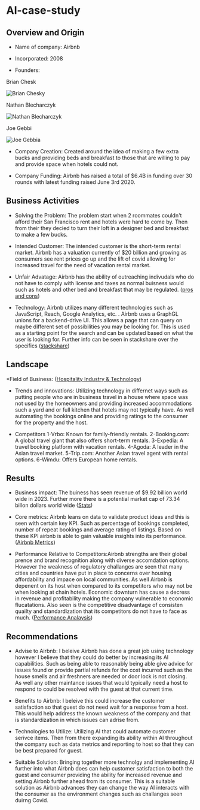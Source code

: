# AI-case-study

## Overview and Origin

* Name of company: Airbnb

* Incorporated: 2008

* Founders:
  
Brian Chesk

![Brian Chesky](https://press.airbnb.com/wp-content/uploads/sites/4/2016/10/brian.jpg?fit=1000%2C1500)

Nathan Blecharczyk

![Nathan Blecharczyk](https://metaunfolded.com/wp-content/uploads/2021/12/Nathan-Blecharczyk.jpg)

Joe Gebbi

![Joe Gebbia](https://www.theglobeandmail.com/resizer/e2NhD2bpbcHY7o4JwLYaPdewcGo=/1200x900/filters:quality(80)/cloudfront-us-east-1.images.arcpublishing.com/tgam/L3BPBE64NFBAZDZNCRBXCTWMNA.JPG)

* Company Creation: Created around the idea of making a few extra bucks and providing beds and breakfast to those that are willing to pay and provide space when hotels could not. 

* Company Funding: Airbnb has raised a total of $6.4B in funding over 30 rounds with latest funding raised June 3rd 2020. 

## Business Activities

* Solving the Problem: The problem start when 2 roommates couldn't afford their San Francisco rent and hotels were hard to come by. Then from their they decied to turn their loft in a designer bed and breakfast to make a few bucks. 

* Intended Customer: The intended customer is the short-term rental market. Airbnb has a valuation currently of $20 billion and growing as consumers see rent prices go up and the lift of covid allowing for increased travel for the need of vacation rental market.

* Unfair Advatage: Airbnb has the ability of outreaching indivudals who do not have to comply with license and taxes as normal buisness would such as hotels and other bed and breakfast that may be regulated. ([pros and cons](https://netivist.org/debate/airbnb-pros-and-cons))

* Technology: Airbnb utilizes many different technologies such as JavaScript, Reach, Google Analytics, etc. . Airbnb uses a GraphGL unions for a backend-drive UI. This allows a page that can query on maybe different set of possibilities you may be looking for. This is used as a starting point for the search and can be updated based on what the user is looking for. Further info can be seen in stackshare over the specifics ([stackshare](https://stackshare.io/airbnb/airbnb))
## Landscape

*Field of Business: ([Hospitality Industry & Technology](https://www.sureplaces.com/guides/how-airbnb-disrupted-the-hotel-industry/))

* Trends and innovations: Utilizing technology in differnet ways such as putting people who are in business travel in a house where space was not used by the homeowners and providing increased accommodations such a yard and or full kitchen that hotels may not typically have. As well automating the bookings online and providing ratings to the consumer for the property and the host. 

* Competitors
  1-Vrbo: Known for family-friendly rentals.
  2-Booking.com: A global travel giant that also offers short-term rentals.
  3-Expedia: A travel booking platform with vacation rentals.
  4-Agoda: A leader in the Asian travel market.
  5-Trip.com: Another Asian travel agent with rental options.
  6-Wimdu: Offers European home rentals.

## Results

* Business impact: The buiness has seen revenue of $9.92 billion world wide in 2023. Further more there is a potential market cap of 73.34 billon dollars world wide ([Stats](https://www.statista.com/statistics/339845/company-value-and-equity-funding-of-airbnb/))

* Core metrics: Airbnb leans on data to validate product ideas and this is seen with certain key KPI. Such as percentage of bookings completed, number of repeat bookings and average rating of listings. Based on these KPI airbnb is able to gain valuable insights into its performance. ([Airbnb Metrics](https://finmodelslab.com/blogs/kpi-metrics/airbnb-marketplace-kpi-metrics))

* Performance Relative to Competitors:Airbnb strengths are their global prence and brand recognition along with diverse accomdation options. However the weakness of regulatory challanges are seen that many cities and countries have put in place to concerns over housing affordability and impace on local communities. As well Airbnb is depenent on its host when compared to its competitors who may not be when looking at chain hotels. Economic downturn has cause a decress in revenue and profitability making the company vulnerable to economic flucatations. Also seen is the competitive disadvantage of consisten quailty and standardization that its competitors do not have to face as much. ([Performance Analaysis](https://pitchgrade.com/companies/airbnb))

## Recommendations

* Advise to Airbnb: I beleive Airbnb has done a great job using technology however I believe that they could do better by increasing its AI capabilities. Such as being able to reasonably being able give advice for issues found or provide partial  refunds for the cost incurred such as the house smells and air freshners are needed or door lock is not closing. As well any other maintance issues that would typically need a host to respond to could be resolved with the guest at that current time. 

* Benefits to Airbnb:  I beleive this could increase the customer satisfaction so that guest do not need wait for a response from a host. This would help address the known weakness of the company and that is standardization in which issues can adrise from.  

* Technologies to Utilize: Utilizing AI that could automate customer serivce items. Then from there expanding its ability within AI throughout the company such as data metrics and reporting to host so that they can be best prepared for guest. 

* Suitable Solution: Bringing together more technolgy and implementing AI further into what Airbnb does can help customer satisfaction to both the guest and consumer providing the ability for increased revenue and setting Airbnb further ahead from its consumer. This is a suitable solution as Airbnb advances they can change the way AI interacts with the consumer as the environment changes such as challanges seen duirng Covid.

